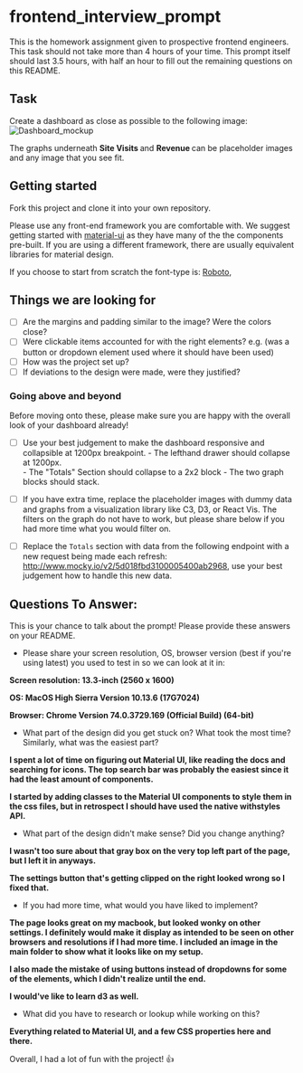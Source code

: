 # frontend_interview_prompt
This is the homework assignment given to prospective frontend engineers. This task should not take more than 4 hours of your time. This prompt itself should last 3.5 hours, with half an hour to fill out the remaining questions on this README. 

## Task
Create a dashboard as close as possible to the following image: 
![Dashboard_mockup](https://i.imgur.com/5yDwTXk.png)

The graphs underneath <strong> Site Visits </strong> and <strong> Revenue </strong> can be placeholder images and any image that you see fit. 

## Getting started

Fork this project and clone it into your own repository. 

Please use any front-end framework you are comfortable with. 
We suggest getting started with [material-ui](https://material-ui.com/) as they have many of the the components pre-built. If you are using a different framework, there are usually equivalent libraries for material design. 

If you choose to start from scratch the font-type is: [Roboto](https://fonts.google.com/specimen/Roboto),

## Things we are looking for 
- [ ] Are the margins and padding similar to the image? Were the colors close? 
- [ ] Were clickable items accounted for with the right elements? e.g. (was a button or dropdown element used where it should have been used)
- [ ] How was the project set up? 
- [ ] If deviations to the design were made, were they justified? 

### Going above and beyond
Before moving onto these, please make sure you are happy with the overall look of your dashboard already! 
- [ ] Use your best judgement to make the dashboard responsive and collapsible at 1200px breakpoint. 
      - The lefthand drawer should collapse at 1200px.  
      - The "Totals" Section should collapse to a 2x2 block
      - The two graph blocks should stack. 

- [ ] If you have extra time, replace the placeholder images with dummy data and graphs from a visualization library like C3, D3, or React Vis. The filters on the graph do not have to work, but please share below if you had more time what you would filter on. 

- [ ] Replace the `Totals` section with data from the following endpoint with a new request being made each refresh: http://www.mocky.io/v2/5d018fbd3100005400ab2968, use your best judgement how to handle this new data. 

## Questions To Answer: 
This is your chance to talk about the prompt! Please provide these answers on your README. 
- Please share your screen resolution, OS, browser version (best if you're using latest) you used to test in so we can look at it in: 

**Screen resolution: 13.3-inch (2560 x 1600)**

**OS: MacOS High Sierra Version 10.13.6 (17G7024)**

**Browser: Chrome Version 74.0.3729.169 (Official Build) (64-bit)**

- What part of the design did you get stuck on? What took the most time? Similarly, what was the easiest part? 

**I spent a lot of time on figuring out Material UI, like reading the docs and searching for icons. The top search bar was probably the easiest since it had the least amount of components.**

**I started by adding classes to the Material UI components to style them in the css files, but in retrospect I should have used the native withstyles API.**

- What part of the design didn't make sense? Did you change anything?

**I wasn't too sure about that gray box on the very top left part of the page, but I left it in anyways.**

**The settings button that's getting clipped on the right looked wrong so I fixed that.**


- If you had more time, what would you have liked to implement? 

**The page looks great on my macbook, but looked wonky on other settings. I definitely would make it display as intended to be seen on other browsers and resolutions if I had more time. I included an image in the main folder to show what it looks like on my setup.**

**I also made the mistake of using buttons instead of dropdowns for some of the elements, which I didn't realize until the end.**

**I would've like to learn d3 as well.**

- What did you have to research or lookup while working on this? 

**Everything related to Material UI, and a few CSS properties here and there.**


Overall, I had a lot of fun with the project! :+1:















